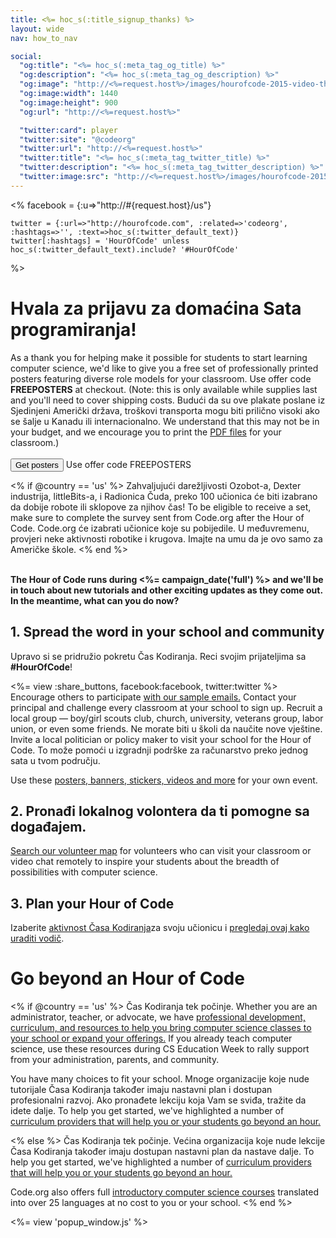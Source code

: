 ```yaml
---
title: <%= hoc_s(:title_signup_thanks) %>
layout: wide
nav: how_to_nav

social:
  "og:title": "<%= hoc_s(:meta_tag_og_title) %>"
  "og:description": "<%= hoc_s(:meta_tag_og_description) %>"
  "og:image": "http://<%=request.host%>/images/hourofcode-2015-video-thumbnail.png"
  "og:image:width": 1440
  "og:image:height": 900
  "og:url": "http://<%=request.host%>"

  "twitter:card": player
  "twitter:site": "@codeorg"
  "twitter:url": "http://<%=request.host%>"
  "twitter:title": "<%= hoc_s(:meta_tag_twitter_title) %>"
  "twitter:description": "<%= hoc_s(:meta_tag_twitter_description) %>"
  "twitter:image:src": "http://<%=request.host%>/images/hourofcode-2015-video-thumbnail.png"
---
```

<%
    facebook = {:u=>"http://#{request.host}/us"}

    twitter = {:url=>"http://hourofcode.com", :related=>'codeorg', :hashtags=>'', :text=>hoc_s(:twitter_default_text)}
    twitter[:hashtags] = 'HourOfCode' unless hoc_s(:twitter_default_text).include? '#HourOfCode'
%>

# Hvala za prijavu za domaćina Sata programiranja!

As a thank you for helping make it possible for students to start learning computer science, we'd like to give you a free set of professionally printed posters featuring diverse role models for your classroom. Use offer code **FREEPOSTERS** at checkout. (Note: this is only available while supplies last and you'll need to cover shipping costs. Budući da su ove plakate poslane iz Sjedinjeni Američki država, troškovi transporta mogu biti prilično visoki ako se šalje u Kanadu ili internacionalno. We understand that this may not be in your budget, and we encourage you to print the [PDF files](https://code.org/inspire) for your classroom.)  
<br /> [<button>Get posters</button>](https://store.code.org/products/code-org-posters-set-of-12) Use offer code FREEPOSTERS

<% if @country == 'us' %> Zahvaljujući darežljivosti Ozobot-a, Dexter industrija, littleBits-a, i Radionica Čuda, preko 100 učionica će biti izabrano da dobije robote ili sklopove za njihov čas! To be eligible to receive a set, make sure to complete the survey sent from Code.org after the Hour of Code. Code.org će izabrati učionice koje su pobijedile. U međuvremenu, provjeri neke aktivnosti robotike i krugova. Imajte na umu da je ovo samo za Američke škole. <% end %>

<br /> **The Hour of Code runs during <%= campaign_date('full') %> and we'll be in touch about new tutorials and other exciting updates as they come out. In the meantime, what can you do now?**

## 1. Spread the word in your school and community

Upravo si se pridružio pokretu Čas Kodiranja. Reci svojim prijateljima sa **#HourOfCode**!

<%= view :share_buttons, facebook:facebook, twitter:twitter %> <br /> Encourage others to participate [with our sample emails.](<%= resolve_url('/promote/resources#sample-emails') %>) Contact your principal and challenge every classroom at your school to sign up. Recruit a local group — boy/girl scouts club, church, university, veterans group, labor union, or even some friends. Ne morate biti u školi da naučite nove vještine. Invite a local politician or policy maker to visit your school for the Hour of Code. To može pomoći u izgradnji podrške za računarstvo preko jednog sata u tvom području.

Use these [posters, banners, stickers, videos and more](<%= resolve_url('/promote/resources') %>) for your own event.

## 2. Pronađi lokalnog volontera da ti pomogne sa događajem.

[Search our volunteer map](<%= codeorg_url('/volunteer/local') %>) for volunteers who can visit your classroom or video chat remotely to inspire your students about the breadth of possibilities with computer science.

## 3. Plan your Hour of Code

Izaberite [aktivnost Časa Kodiranja](https://hourofcode.com/learn)za svoju učionicu i [pregledaj ovaj kako uraditi vodič](<%= resolve_url('/how-to') %>).

# Go beyond an Hour of Code

<% if @country == 'us' %> Čas Kodiranja tek počinje. Whether you are an administrator, teacher, or advocate, we have [professional development, curriculum, and resources to help you bring computer science classes to your school or expand your offerings.](https://code.org/yourschool) If you already teach computer science, use these resources during CS Education Week to rally support from your administration, parents, and community.

You have many choices to fit your school. Mnoge organizacije koje nude tutorijale Časa Kodiranja također imaju nastavni plan i dostupan profesionalni razvoj. Ako pronađete lekciju koja Vam se sviđa, tražite da idete dalje. To help you get started, we've highlighted a number of [curriculum providers that will help you or your students go beyond an hour.](https://hourofcode.com/beyond)

<% else %> Čas Kodiranja tek počinje. Većina organizacija koje nude lekcije Časa Kodiranja također imaju dostupan nastavni plan da nastave dalje. To help you get started, we've highlighted a number of [curriculum providers that will help you or your students go beyond an hour.](https://hourofcode.com/beyond)

Code.org also offers full [introductory computer science courses](https://code.org/educate/curriculum/cs-fundamentals-international) translated into over 25 languages at no cost to you or your school. <% end %>

<%= view 'popup_window.js' %>